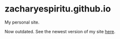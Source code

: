 # zacharyespiritu.github.io
My personal site.

Now outdated. See the newest version of my site [here](https://github.com/ZacharyEspiritu/zacharyespiritu.github.io).
